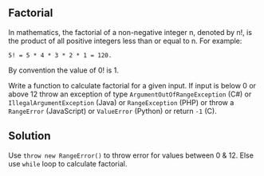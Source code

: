 ## Factorial

In mathematics, the factorial of a non-negative integer n, denoted by n!, is the product of all positive integers less than or equal to n. 
For example:
```
5! = 5 * 4 * 3 * 2 * 1 = 120. 
```
By convention the value of 0! is 1.

Write a function to calculate factorial for a given input. If input is below 0 or above 12 throw an exception of type `ArgumentOutOfRangeException` (C#) or `IllegalArgumentException` (Java) or `RangeException` (PHP) or throw a `RangeError` (JavaScript) or `ValueError` (Python) or return `-1` (C).

## Solution
Use `throw new RangeError()` to throw error for values between 0 & 12. Else use `while` loop to calculate factorial. 